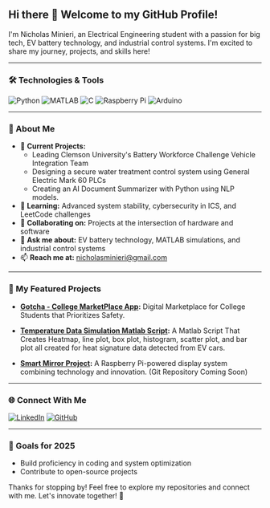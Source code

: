 ## Hi there 👋 Welcome to my GitHub Profile!

I'm Nicholas Minieri, an Electrical Engineering student with a passion for big tech, EV battery technology, and industrial control systems. I'm excited to share my journey, projects, and skills here!

---

### 🛠️ Technologies & Tools

![Python](https://img.shields.io/badge/Python-3776AB?style=for-the-badge&logo=python&logoColor=white)
![MATLAB](https://img.shields.io/badge/MATLAB-0076A8?style=for-the-badge&logo=mathworks&logoColor=white)
![C](https://img.shields.io/badge/C-00599C?style=for-the-badge&logo=c&logoColor=white)
![Raspberry Pi](https://img.shields.io/badge/Raspberry%20Pi-C51A4A?style=for-the-badge&logo=raspberry-pi&logoColor=white)
![Arduino](https://img.shields.io/badge/Arduino-00979D?style=for-the-badge&logo=arduino&logoColor=white)

---

### 🌟 About Me

- 🔭 **Current Projects:** 
  - Leading Clemson University's Battery Workforce Challenge Vehicle Integration Team 
  - Designing a secure water treatment control system using General Electric Mark 60 PLCs
  - Creating an AI Document Summarizer with Python using NLP models.
- 🌱 **Learning:** Advanced system stability, cybersecurity in ICS, and LeetCode challenges
- 🤝 **Collaborating on:** Projects at the intersection of hardware and software
- 💬 **Ask me about:** EV battery technology, MATLAB simulations, and industrial control systems
- 📫 **Reach me at:** [nicholasminieri@gmail.com](mailto:nicholasminieri@gmail.com)

---

### 🚀 My Featured Projects

- **[Gotcha - College MarketPlace App](https://github.com/nickminieri/Gotcha):** 
  Digital Marketplace for College Students that Prioritizes Safety.

- **[Temperature Data Simulation Matlab Script](https://github.com/nickminieri/TemperatureData):**
  A Matlab Script That Creates Heatmap, line plot, box plot, histogram, scatter plot, and bar plot all created for heat signature data detected from EV cars.

- **[Smart Mirror Project](https://github.com/nickminieri/smart-mirror):**
  A Raspberry Pi-powered display system combining technology and innovation. (Git Repository Coming Soon)

---

### 🌐 Connect With Me

[![LinkedIn](https://img.shields.io/badge/LinkedIn-%230077B5.svg?style=for-the-badge&logo=linkedin&logoColor=white)](http://linkedin.com/in/nicholas-minieri)
[![GitHub](https://img.shields.io/badge/GitHub-%23181717.svg?style=for-the-badge&logo=github&logoColor=white)](https://github.com/nickminieri)

---

### 🎯 Goals for 2025

- Build proficiency in coding and system optimization
- Contribute to open-source projects

Thanks for stopping by! Feel free to explore my repositories and connect with me. Let's innovate together! 🚀
